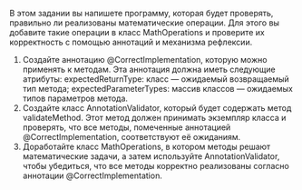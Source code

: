 В этом задании вы напишете программу, которая будет проверять, правильно ли реализованы математические операции. Для этого вы добавите такие операции в класс MathOperations и проверите их корректность с помощью аннотаций и механизма рефлексии.
1. Создайте аннотацию @CorrectImplementation, которую можно применять к методам. Эта аннотация должна иметь следующие атрибуты:
expectedReturnType: класс — ожидаемый возвращаемый тип метода;
expectedParameterTypes: массив классов — ожидаемых типов параметров метода.
2. Создайте класс AnnotationValidator, который будет содержать метод validateMethod. Этот метод должен принимать экземпляр класса и проверять, что все методы, помеченные аннотацией @CorrectImplementation, соответствуют её ожиданиям.
3. Доработайте класс MathOperations, в котором методы решают математические задачи, а затем используйте AnnotationValidator, чтобы убедиться, что все методы корректно реализованы согласно аннотации @CorrectImplementation.